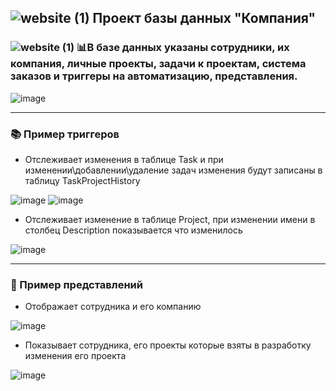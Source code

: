 ![website (1)](https://github.com/yoogus/ProjectDBCompany/assets/110523242/7b96cc07-7e2b-4926-804f-e6182caebecc) 
Проект базы данных "Компания"
---
### ![website (1)](https://github.com/yoogus/ProjectDBCompany/assets/110523242/7b96cc07-7e2b-4926-804f-e6182caebecc) 📊В базе данных указаны сотрудники, их компания, личные проекты, задачи к проектам, система заказов и триггеры на автоматизацию, представления.
![image](https://github.com/yoogus/ProjectDBCompany/assets/110523242/ceff3e9c-eb64-42d1-bcec-57e3213b368b)

---
### 📚 Пример триггеров

- Отслеживает изменения в таблице Task и при изменении\добавлении\удаление задач изменения будут записаны в таблицу TaskProjectHistory

![image](https://github.com/yoogus/ProjectDBCompany/assets/110523242/4f0da69d-65a6-45b3-bd83-911ac394dd9f)
![image](https://github.com/yoogus/ProjectDBCompany/assets/110523242/5a18fa3d-5ebb-45e5-8b4e-457923642356)
- Отслеживает изменение в таблице Project, при изменении имени в столбец Description показывается что изменилось

![image](https://github.com/yoogus/ProjectDBCompany/assets/110523242/7ea16e0a-6524-48f5-b13e-03bf707a878f)

---
### 🔆 Пример представлений

- Отображает сотрудника и его компанию

![image](https://github.com/yoogus/ProjectDBCompany/assets/110523242/21746875-f1da-49ca-b4ed-8df907694663)

- Показывает сотрудника, его проекты которые взяты в разработку изменения его проекта

![image](https://github.com/yoogus/ProjectDBCompany/assets/110523242/77203a9b-a5fc-44da-8568-d4b8f41e0806)

